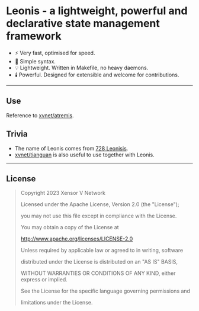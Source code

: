 # Leonis - a lightweight, powerful and declarative state management framework

- ⚡️ Very fast, optimised for speed.
- 🤗 Simple syntax.
- 💡 Lightweight. Written in Makefile, no heavy daemons.
- 🕯️ Powerful. Designed for extensible and welcome for contributions.

---

## Use

Reference to [xvnet/atremis](https://codeberg.org/xvnet/atremis).

## Trivia

- The name of Leonis comes from [728 Leonisis](https://en.wikipedia.org/wiki/728_Leonisis).
- [xvnet/tianguan](https://codeberg.org/xvnet/tianguan) is also useful to use together with Leonis.

---

## License

>    Copyright 2023 Xensor V Network
>
>    Licensed under the Apache License, Version 2.0 (the "License");
>
>    you may not use this file except in compliance with the License.
>
>    You may obtain a copy of the License at
>
>    <http://www.apache.org/licenses/LICENSE-2.0>
>
>    Unless required by applicable law or agreed to in writing, software
>
>    distributed under the License is distributed on an "AS IS" BASIS,
>
>    WITHOUT WARRANTIES OR CONDITIONS OF ANY KIND, either express or implied.
>
>    See the License for the specific language governing permissions and
>
>    limitations under the License.
